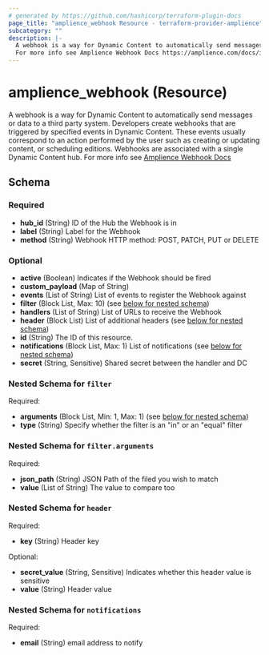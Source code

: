 ```yaml
---
# generated by https://github.com/hashicorp/terraform-plugin-docs
page_title: "amplience_webhook Resource - terraform-provider-amplience"
subcategory: ""
description: |-
  A webhook is a way for Dynamic Content to automatically send messages or data to a third party system. Developers create webhooks that are triggered by specified events in Dynamic Content. These events usually correspond to an action performed by the user such as creating or updating content, or scheduling editions. Webhooks are associated with a single Dynamic Content hub.
  For more info see Amplience Webhook Docs https://amplience.com/docs/integration/webhooks.html
---
```


# amplience_webhook (Resource)

A webhook is a way for Dynamic Content to automatically send messages or data to a third party system. Developers create webhooks that are triggered by specified events in Dynamic Content. These events usually correspond to an action performed by the user such as creating or updating content, or scheduling editions. Webhooks are associated with a single Dynamic Content hub.
For more info see [Amplience Webhook Docs](https://amplience.com/docs/integration/webhooks.html)



<!-- schema generated by tfplugindocs -->
## Schema

### Required

- **hub_id** (String) ID of the Hub the Webhook is in
- **label** (String) Label for the Webhook
- **method** (String) Webhook HTTP method: POST, PATCH, PUT or DELETE

### Optional

- **active** (Boolean) Indicates if the Webhook should be fired
- **custom_payload** (Map of String)
- **events** (List of String) List of events to register the Webhook against
- **filter** (Block List, Max: 10) (see [below for nested schema](#nestedblock--filter))
- **handlers** (List of String) List of URLs to receive the Webhook
- **header** (Block List) List of additional headers (see [below for nested schema](#nestedblock--header))
- **id** (String) The ID of this resource.
- **notifications** (Block List, Max: 1) List of notifications (see [below for nested schema](#nestedblock--notifications))
- **secret** (String, Sensitive) Shared secret between the handler and DC

<a id="nestedblock--filter"></a>
### Nested Schema for `filter`

Required:

- **arguments** (Block List, Min: 1, Max: 1) (see [below for nested schema](#nestedblock--filter--arguments))
- **type** (String) Specify whether the filter is an "in" or an "equal" filter

<a id="nestedblock--filter--arguments"></a>
### Nested Schema for `filter.arguments`

Required:

- **json_path** (String) JSON Path of the filed you wish to match
- **value** (List of String) The value to compare too



<a id="nestedblock--header"></a>
### Nested Schema for `header`

Required:

- **key** (String) Header key

Optional:

- **secret_value** (String, Sensitive) Indicates whether this header value is sensitive
- **value** (String) Header value


<a id="nestedblock--notifications"></a>
### Nested Schema for `notifications`

Required:

- **email** (String) email address to notify


